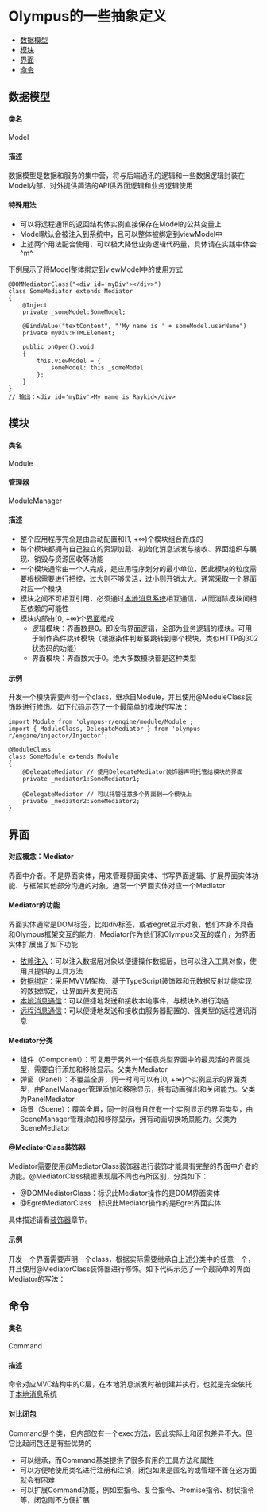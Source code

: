 # Olympus的一些抽象定义

- [数据模型](#数据模型)
- [模块](#模块)
- [界面](#界面)
- [命令](#命令)

## 数据模型

#### 类名
Model

#### 描述
数据模型是数据和服务的集中营，将与后端通讯的逻辑和一些数据逻辑封装在Model内部，对外提供简洁的API供界面逻辑和业务逻辑使用

#### 特殊用法
- 可以将远程通讯的返回结构体实例直接保存在Model的公共变量上
- Model默认会被注入到系统中，且可以整体被绑定到viewModel中
- 上述两个用法配合使用，可以极大降低业务逻辑代码量，具体请在实践中体会^m^

下例展示了将Model整体绑定到viewModel中的使用方式

    @DOMMediatorClass("<div id='myDiv'></div>")
    class SomeMediator extends Mediator
    {
        @Inject
        private _someModel:SomeModel;

        @BindValue("textContent", "'My name is ' + someModel.userName")
        private myDiv:HTMLElement;

        public onOpen():void
        {
            this.viewModel = {
                someModel: this._someModel
            };
        }
    }
    // 输出：<div id='myDiv'>My name is Raykid</div>

## 模块

#### 类名
Module

#### 管理器
ModuleManager

#### 描述
- 整个应用程序完全是由启动配置和[1, +∞)个模块组合而成的
- 每个模块都拥有自己独立的资源加载、初始化消息派发与接收、界面组织与展现、销毁与资源回收等功能
- 一个模块通常由一个人完成，是应用程序划分的最小单位，因此模块的粒度需要根据需要进行把控，过大则不够灵活，过小则开销太大。通常采取一个[界面](#界面)对应一个模块
- 模块之间不可相互引用，必须通过[本地消息系统](./message.md)相互通信，从而消除模块间相互依赖的可能性
- 模块内部由[0, +∞)个[界面](#界面)组成
  - 逻辑模块：界面数是0。即没有界面逻辑，全部为业务逻辑的模块。可用于制作条件跳转模块（根据条件判断要跳转到哪个模块，类似HTTP的302状态码的功能）
  - 界面模块：界面数大于0。绝大多数模块都是这种类型

#### 示例

开发一个模块需要声明一个class，继承自Module，并且使用@ModuleClass装饰器进行修饰。如下代码示范了一个最简单的模块的写法：

    import Module from 'olympus-r/engine/module/Module';
    import { ModuleClass, DelegateMediator } from 'olympus-r/engine/injector/Injector';
    
    @ModuleClass
    class SomeModule extends Module
    {
        @DelegateMediator // 使用DelegateMediator装饰器声明托管给模块的界面
        private _mediator1:SomeMediator1;
        
        @DelegateMediator // 可以托管任意多个界面到一个模块上
        private _mediator2:SomeMediator2;
    }

## 界面

#### 对应概念：Mediator
界面中介者。不是界面实体，用来管理界面实体、书写界面逻辑、扩展界面实体功能、与框架其他部分沟通的对象。通常一个界面实体对应一个Mediator

#### Mediator的功能
界面实体通常是DOM标签，比如div标签，或者egret显示对象，他们本身不具备和Olympus框架交互的能力，Mediator作为他们和Olympus交互的媒介，为界面实体扩展出了如下功能

- [依赖注入](./injection.md)：可以注入数据层对象以便捷操作数据层，也可以注入工具对象，使用其提供的工具方法
- [数据绑定](./bindings.md)：采用MVVM架构、基于TypeScript装饰器和元数据反射功能实现的数据绑定，让界面开发更简洁
- [本地消息通信](./message.md)：可以便捷地发送和接收本地事件，与模块外进行沟通
- [远程消息通信](./remote.md)：可以便捷地发送和接收由服务器配置的、强类型的远程通讯消息

#### Mediator分类
- 组件（Component）：可复用于另外一个任意类型界面中的最灵活的界面类型，需要自行添加和移除显示。父类为Mediator
- 弹窗（Panel）：不覆盖全屏，同一时间可以有[0, +∞)个实例显示的界面类型，由PanelManager管理添加和移除显示，拥有动画弹出和关闭能力。父类为PanelMediator
- 场景（Scene）：覆盖全屏，同一时间有且仅有一个实例显示的界面类型，由SceneManager管理添加和移除显示，拥有动画切换场景能力。父类为SceneMediator

#### @MediatorClass装饰器

Mediator需要使用@MediatorClass装饰器进行装饰才能具有完整的界面中介者的功能。@MediatorClass根据表现层不同也有所区别，分类如下：
- @DOMMediatorClass：标识此Mediator操作的是DOM界面实体
- @EgretMediatorClass：标识此Mediator操作的是Egret界面实体

具体描述请看[装饰器](./decorator.md)章节。

#### 示例

开发一个界面需要声明一个class，根据实际需要继承自上述分类中的任意一个，并且使用@MediatorClass装饰器进行修饰。如下代码示范了一个最简单的界面Mediator的写法：

## 命令

#### 类名
Command

#### 描述
命令对应MVC结构中的C层，在本地消息派发时被创建并执行，也就是完全依托于[本地消息](./message.md)系统

#### 对比闭包
Command是个类，但内部仅有一个exec方法，因此实际上和闭包差异不大。但它比起闭包还是有些优势的

- 可以继承，而Command基类提供了很多有用的工具方法和属性
- 可以方便地使用类名进行注册和注销，闭包如果是匿名的或管理不善在这方面就会有困难
- 可以扩展Command功能，例如宏指令、复合指令、Promise指令、树状指令等，闭包则不方便扩展